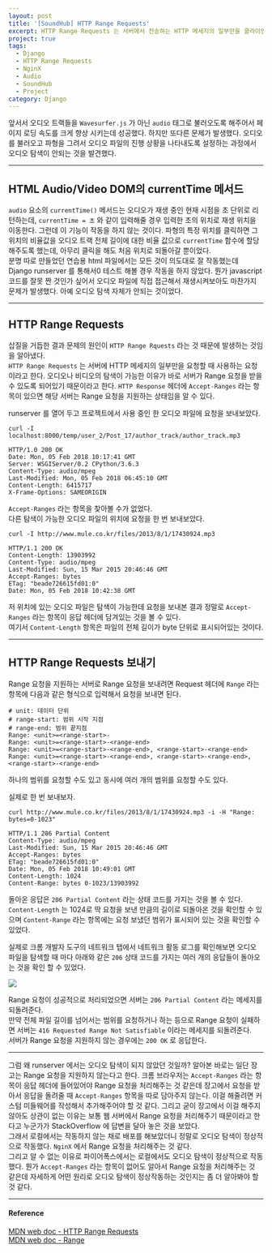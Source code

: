 ```yaml
---
layout: post
title: '[SoundHub] HTTP Range Requests'
excerpt: HTTP Range Requests 는 서버에서 전송하는 HTTP 메세지의 일부만을 클라이언트에 전달하는 것을 가능하게 한다. 이런 분할된 요청은 대용량의 미디어 전송이나 파일 다운로드를 처리하는데 유용하며, 미디어의 탐색을 가능하게 한다.
project: true
tags:
  - Django
  - HTTP Range Requests
  - NginX
  - Audio
  - SoundHub
  - Project
category: Django
---
```


앞서서 오디오 트랙들을 `Wavesurfer.js` 가 아닌 `audio` 태그로 불러오도록 해주어서 페이지 로딩 속도를 크게 향상 시키는데 성공했다. 하지만 또다른 문제가 발생했다. 오디오를 불러오고 파형을 그려서 오디오 파일의 진행 상황을 나타내도록 설정하는 과정에서 오디오 탐색이 안되는 것을 발견했다.  

- - -

## HTML Audio/Video DOM의 currentTime 메서드

`audio` 요소의 `currentTime()` 메서드는 오디오가 재생 중인 현재 시점을 초 단위로 리턴하는데, `currentTime = 초` 와 같이 입력해줄 경우 입력한 초의 위치로 재생 위치을 이동한다. 그런데 이 기능이 작동을 하지 않는 것이다. 파형의 특정 위치를 클릭하면 그 위치의 비율값을 오디오 트랙 전체 길이에 대한 비율 값으로 `currentTime` 함수에 할당해주도록 했는데, 아무리 클릭을 해도 처음 위치로 되돌아갈 뿐이었다.  
분명 따로 만들었던 연습용 html 파일에서는 모든 것이 의도대로 잘 작동했는데 Django runserver 를 통해서0 테스트 해볼 경우 작동을 하지 않았다. 뭔가 javascript 코드를 잘못 짠 것인가 싶어서 오디오 파일에 직접 접근해서 재생시켜보아도 마찬가지 문제가 발생했다. 아예 오디오 탐색 자체가 안되는 것이었다.

- - -

## HTTP Range Requests

삽질을 거듭한 결과 문제의 원인이 `HTTP Range Rquests` 라는 것 때문에 발생하는 것임을 알아냈다.  
`HTTP Range Requests` 는 서버에 HTTP 메세지의 일부만을 요청할 때 사용하는 요청이라고 한다. 오디오나 비디오의 탐색이 가능한 이유가 바로 서버가 Range 요청을 받을 수 있도록 되어있기 때문이라고 한다. `HTTP Response` 헤더에 `Accept-Ranges` 라는 항목이 있으면 해당 서버는 Range 요청을 지원하는 상태임을 알 수 있다.  

runserver 를 열어 두고 프로젝트에서 사용 중인 한 오디오 파일에 요청을 보내보았다.  

```
curl -I localhost:8000/temp/user_2/Post_17/author_track/author_track.mp3
```

```
HTTP/1.0 200 OK
Date: Mon, 05 Feb 2018 10:17:41 GMT
Server: WSGIServer/0.2 CPython/3.6.3
Content-Type: audio/mpeg
Last-Modified: Mon, 05 Feb 2018 06:45:10 GMT
Content-Length: 6415717
X-Frame-Options: SAMEORIGIN
```

`Accept-Ranges` 라는 항목을 찾아볼 수가 없었다.  
다른 탐색이 가능한 오디오 파일의 위치에 요청을 한 번 보내보았다.  

```
curl -I http://www.mule.co.kr/files/2013/8/1/17430924.mp3               
```
```
HTTP/1.1 200 OK
Content-Length: 13903992
Content-Type: audio/mpeg
Last-Modified: Sun, 15 Mar 2015 20:46:46 GMT
Accept-Ranges: bytes
ETag: "beade726615fd01:0"
Date: Mon, 05 Feb 2018 10:42:38 GMT
```

저 위치에 있는 오디오 파일은 탐색이 가능한데 요청을 보내본 결과 정말로 `Accept-Ranges` 라는 항목이 응답 헤더에 담겨있는 것을 볼 수 있다.  
여기서 `Content-Length` 항목은 파일의 전체 길이가 byte 단위로 표시되어있는 것이다.

- - -

## HTTP Range Requests 보내기

Range 요청을 지원하는 서버로 Range 요청을 보내려면 Request 헤더에 `Range` 라는 항목에 다음과 같은 형식으로 입력해서 요청을 보내면 된다.  

```
# unit: 데이터 단위
# range-start: 범위 시작 지점
# range-end: 범위 끝지점
Range: <unit>=<range-start>-
Range: <unit>=<range-start>-<range-end>
Range: <unit>=<range-start>-<range-end>, <range-start>-<range-end>
Range: <unit>=<range-start>-<range-end>, <range-start>-<range-end>, <range-start>-<range-end>
```

하나의 범위를 요청할 수도 있고 동시에 여러 개의 범위를 요청할 수도 있다.  

실제로 한 번 보내보자.  

```
curl http://www.mule.co.kr/files/2013/8/1/17430924.mp3 -i -H "Range: bytes=0-1023"
```
```
HTTP/1.1 206 Partial Content
Content-Type: audio/mpeg
Last-Modified: Sun, 15 Mar 2015 20:46:46 GMT
Accept-Ranges: bytes
ETag: "beade726615fd01:0"
Date: Mon, 05 Feb 2018 10:49:01 GMT
Content-Length: 1024
Content-Range: bytes 0-1023/13903992
```

돌아온 응답은 `206 Partial Content` 라는 상태 코드를 가지는 것을 볼 수 있다.  
`Content-Length` 는 1024로 딱 요청을 보낸 만큼의 길이로 되돌아온 것을 확인할 수 있으며 `Content-Range` 라는 항목에는 요청 보냈던 범위가 표시되어 있는 것을 확인할 수 있었다.  

실제로 크롬 개발자 도구의 네트워크 탭에서 네트워크 활동 로그를 확인해보면 오디오 파일을 탐색할 때 마다 아래와 같은 `206` 상태 코드를 가지는 여러 개의 응답들이 돌아오는 것을 확인 할 수 있었다.  

<image src="/img/http/range.png">

Range 요청이 성공적으로 처리되었으면 서버는 `206 Partial Content` 라는 메세지를 되돌려준다.  
만약 전체 파일 길이를 넘어서는 범위를 요청하거나 하는 등으로 Range 요청이 실패하면 서버는 `416 Requested Range Not Satisfiable` 이라는 메세지를 되돌려준다.  
서버가 Range 요청을 지원하지 않는 경우에는 `200 OK` 로 응답한다.  

- - -

그럼 왜 runserver 에서는 오디오 탐색이 되지 않았던 것일까? 알아본 바로는 일단 장고는 Range 요청을 지원하지 않는다고 한다. 크롬 브라우저는 `Accept-Ranges` 라는 항목이 응답 헤더에 들어있어야 Range 요청을 처리해주는 것 같은데 장고에서 요청을 받아서 응답을 돌려줄 때 `Accept-Ranges` 항목을 따로 담아주지 않는다. 이걸 해줄려면 커스텀 미들웨어를 작성해서 추가해주어야 할 것 같다. 그리고 굳이 장고에서 이걸 해주지 않아도 상관이 없는 이유는 보통 웹 서버에서 Range 요청을 처리해주기 때문이라고 한다고 누군가가 StackOverflow 에 답변을 달아 놓은 것을 보았다.  
그래서 로컬에서는 작동하지 않는 채로 배포를 해보았더니 정말로 오디오 탐색이 정상적으로 작동했다. `NginX` 에서 Range 요청을 처리해주는 것 같다.  
그리고 알 수 없는 이유로 파이어폭스에서는 로컬에서도 오디오 탐색이 정상적으로 작동했다. 뭔가 `Accept-Ranges` 라는 항목이 없어도 알아서 Range 요청을 처리해주는 것 같은데 자세하게 어떤 원리로 오디오 탐색이 정상작동하는 것인지는 좀 더 알아봐야 할 것 같다.  

- - -

#### Reference

[MDN web doc - HTTP Range Requests](https://developer.mozilla.org/en-US/docs/Web/HTTP/Range_requests)  
[MDN web doc - Range](https://developer.mozilla.org/en-US/docs/Web/HTTP/Headers/Range)

